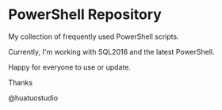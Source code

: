 # PowerShell Repository

My collection of frequently used PowerShell scripts.

Currently, I'm working with SQL2016 and the latest PowerShell.

Happy for everyone to use or update.

Thanks

@huatuostudio
